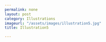 ```yaml
---
permalink: none
layout: post
category: Illustrations
imageurl: "/assets/images/illustration5.jpg"
title: Illustration5

---
```

